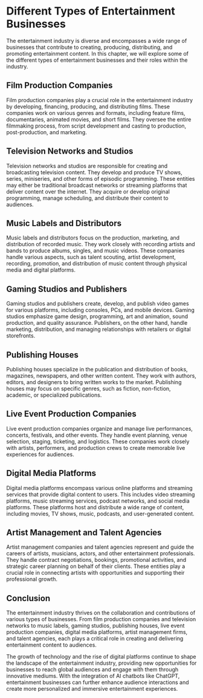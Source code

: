 Different Types of Entertainment Businesses
===========================================

The entertainment industry is diverse and encompasses a wide range of businesses that contribute to creating, producing, distributing, and promoting entertainment content. In this chapter, we will explore some of the different types of entertainment businesses and their roles within the industry.

**Film Production Companies**
-----------------------------

Film production companies play a crucial role in the entertainment industry by developing, financing, producing, and distributing films. These companies work on various genres and formats, including feature films, documentaries, animated movies, and short films. They oversee the entire filmmaking process, from script development and casting to production, post-production, and marketing.

**Television Networks and Studios**
-----------------------------------

Television networks and studios are responsible for creating and broadcasting television content. They develop and produce TV shows, series, miniseries, and other forms of episodic programming. These entities may either be traditional broadcast networks or streaming platforms that deliver content over the internet. They acquire or develop original programming, manage scheduling, and distribute their content to audiences.

**Music Labels and Distributors**
---------------------------------

Music labels and distributors focus on the production, marketing, and distribution of recorded music. They work closely with recording artists and bands to produce albums, singles, and music videos. These companies handle various aspects, such as talent scouting, artist development, recording, promotion, and distribution of music content through physical media and digital platforms.

**Gaming Studios and Publishers**
---------------------------------

Gaming studios and publishers create, develop, and publish video games for various platforms, including consoles, PCs, and mobile devices. Gaming studios emphasize game design, programming, art and animation, sound production, and quality assurance. Publishers, on the other hand, handle marketing, distribution, and managing relationships with retailers or digital storefronts.

**Publishing Houses**
---------------------

Publishing houses specialize in the publication and distribution of books, magazines, newspapers, and other written content. They work with authors, editors, and designers to bring written works to the market. Publishing houses may focus on specific genres, such as fiction, non-fiction, academic, or specialized publications.

**Live Event Production Companies**
-----------------------------------

Live event production companies organize and manage live performances, concerts, festivals, and other events. They handle event planning, venue selection, staging, ticketing, and logistics. These companies work closely with artists, performers, and production crews to create memorable live experiences for audiences.

**Digital Media Platforms**
---------------------------

Digital media platforms encompass various online platforms and streaming services that provide digital content to users. This includes video streaming platforms, music streaming services, podcast networks, and social media platforms. These platforms host and distribute a wide range of content, including movies, TV shows, music, podcasts, and user-generated content.

**Artist Management and Talent Agencies**
-----------------------------------------

Artist management companies and talent agencies represent and guide the careers of artists, musicians, actors, and other entertainment professionals. They handle contract negotiations, bookings, promotional activities, and strategic career planning on behalf of their clients. These entities play a crucial role in connecting artists with opportunities and supporting their professional growth.

**Conclusion**
--------------

The entertainment industry thrives on the collaboration and contributions of various types of businesses. From film production companies and television networks to music labels, gaming studios, publishing houses, live event production companies, digital media platforms, artist management firms, and talent agencies, each plays a critical role in creating and delivering entertainment content to audiences.

The growth of technology and the rise of digital platforms continue to shape the landscape of the entertainment industry, providing new opportunities for businesses to reach global audiences and engage with them through innovative mediums. With the integration of AI chatbots like ChatGPT, entertainment businesses can further enhance audience interactions and create more personalized and immersive entertainment experiences.
